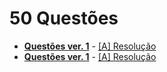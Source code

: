 # 50 Questões

* [**Questões ver. 1**](50Q1.pdf) - [[A] Resolução](50Q1res.md)
* [**Questões ver. 1**](50Q2.pdf) - [[A] Resolução](50Q2res.md)
